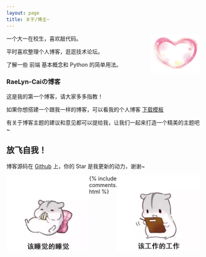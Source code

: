 ```yaml
---
layout: page
title: 关于/博主~
---
```


<p><img src="/images/we3.jpg" winth="100" height="100" align="right"/> 
一个大一在校生，喜欢敲代码。
<p>
平时喜欢整理个人博客，逛逛技术论坛。

了解一些 前端 基本概念和 Python 的简单用法。

<p><p><p>

<h3 class="color:red"> RaeLyn-Caiの博客 </h3>  

<p>

这是我的第一个博客，请大家多多指教！

<p>

如果你想搭建一个跟我一样的博客，可以看我的个人博客 
<a href="http://RaeLyn-Cai.github.io">下载模板</a>


<p>

有关于博客主题的建议和意见都可以提给我，让我们一起来打造一个精美的主题吧~ <h2>放飞自我！</h2>

<p> 

博客源码在 <a target="_blank" href='https://github.com/leopardpan/leopardpan.github.io/'>Github</a> 上，你的 Star 是我更新的动力，谢谢~

<p> 
<img src="/images/we1.png" winth="200" height="200" align="left"/>
<img src="/images/we.png" winth="200" height="200" align="right"/>
<p> 

<p> 


{% include comments.html %}


